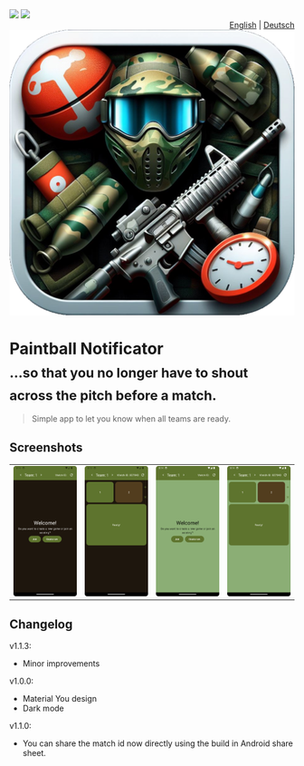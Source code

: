 <div>
<div align="left">
<img src="https://github.com/CryZo/PaintballNotificator/actions/workflows/android.yml/badge.svg"/>
<img src="https://github.com/CryZo/PaintballNotificator/actions/workflows/docs.yml/badge.svg"/>
</div>
<div align="right">
<a href="README.md">English</a> | <a href="README.de.md">Deutsch</a>
</div>
</div>

<div align="center">
<img src="fastlane/metadata/android/en-US/images/icon.png" alt="App icon" />
</div>

<h1>Paintball Notificator<br><sub>…so that you no longer have to shout across the pitch before a match.</sub></h1>

> Simple app to let you know when all teams are ready.

## Screenshots
|  | | | |
|-|-|-|-|
| ![](fastlane/metadata/android/en-US/images/phoneScreenshots/1.png) | ![](fastlane/metadata/android/en-US/images/phoneScreenshots/2.png) | ![](fastlane/metadata/android/en-US/images/phoneScreenshots/3.png) | ![](fastlane/metadata/android/en-US/images/phoneScreenshots/4.png) | 

## Changelog
v1.1.3:
 - Minor improvements

v1.0.0:
 - Material You design
 - Dark mode

v1.1.0:
 - You can share the match id now directly using the build in Android share sheet.

